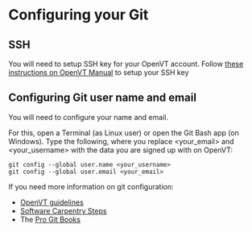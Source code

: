 # Configuring your Git

## SSH

You will need to setup SSH key for your OpenVT account. Follow [these instructions on OpenVT Manual](https://virtual.openvt.eu/platform_manual_and_guidelines/manual_and_guidelines/wikis/Getting-started-with-Git#creating-an-ssh-key) to setup your SSH key

## Configuring Git user name and email

You will need to configure your name and email.

For this, open a Terminal (as Linux user) or open the Git Bash app (on Windows). Type the following, where you replace <your_email> and <your_username> with the data you are signed up with on OpenVT:
```
git config --global user.name <your_username>
git config --global user.email <your_email>
```

If you need more information on git configuration:

- [OpenVT guidelines](https://virtual.openvt.eu/platform_manual_and_guidelines/manual_and_guidelines/wikis/Getting-started-with-Git#creating-an-ssh-key)
- [Software Carpentry Steps](http://swcarpentry.github.io/git-novice/02-setup/index.html)
- The [Pro Git Books](https://git-scm.com/book/en/v2/Getting-Started-First-Time-Git-Setup)

